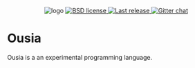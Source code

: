<p align="center">
  <img
    src="https://raw.githubusercontent.com/neysofu/ousia/master/logo.png"
    alt="logo">
  </img>
  <a href="https://github.com/neysofu/ousia/blob/master/LICENSE.txt">
    <img
      src="https://img.shields.io/badge/license-BSD-blue.svg"
      alt="BSD license">
    </img>
  </a>
  <a href="https://github.com/neysofu/ousia/releases">
    <img
      src="https://img.shields.io/github/release/neysofu/ousia.svg"
      alt="Last release">
    </img>
  </a>
  <a href="https://gitter.im/ousialang/Lobby">
    <img
      src="https://badges.gitter.im/ousialang/Lobby.svg"
      alt="Gitter chat">
    </img>
  </a>
</p>

# Ousia

Ousia is a an experimental programming language.
